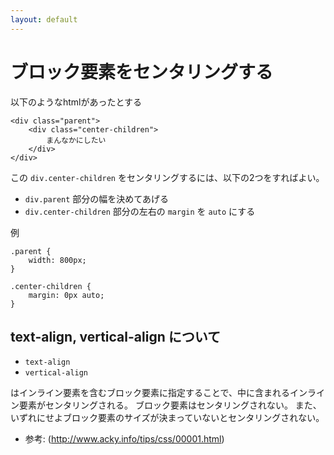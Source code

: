 ```yaml
---
layout: default
---
```


# ブロック要素をセンタリングする

以下のようなhtmlがあったとする

```
<div class="parent">
    <div class="center-children">
        まんなかにしたい
    </div>
</div>
```

この `div.center-children` をセンタリングするには、以下の2つをすればよい。

* `div.parent` 部分の幅を決めてあげる
* `div.center-children` 部分の左右の `margin` を `auto` にする

例

```
.parent {
    width: 800px;
}

.center-children {
    margin: 0px auto;
}
```

## text-align, vertical-align について

* `text-align`
* `vertical-align`

はインライン要素を含むブロック要素に指定することで、中に含まれるインライン要素がセンタリングされる。
ブロック要素はセンタリングされない。
また、いずれにせよブロック要素のサイズが決まっていないとセンタリングされない。

* 参考: (http://www.acky.info/tips/css/00001.html)
